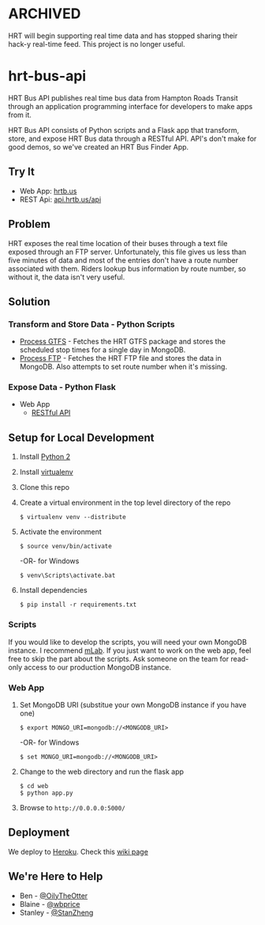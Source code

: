 # ARCHIVED
HRT will begin supporting real time data and has stopped sharing their hack-y real-time feed. This project is no longer useful.

# hrt-bus-api
HRT Bus API publishes real time bus data from Hampton Roads Transit through an application programming interface for developers to make apps from it.

HRT Bus API consists of Python scripts and a Flask app that transform, store, and expose HRT Bus data through a RESTful API. API's don't make for good demos, so we've created an HRT Bus Finder App.

## Try It
* Web App: [hrtb.us](http://hrtb.us)
* REST Api: [api.hrtb.us/api](http://api.hrtb.us/api/)

## Problem
HRT exposes the real time location of their buses through a text file exposed through an FTP server. Unfortunately, this file gives us less than five minutes of data and most of the entries don't have a route number associated with them. Riders lookup bus information by route number, so without it, the data isn't very useful.

## Solution

### Transform and Store Data - Python Scripts
* [Process GTFS](https://github.com/code4hr/hrt-bus-api/tree/master/scripts/gtfs.py) - Fetches the HRT GTFS package and stores the scheduled stop times for a single day in MongoDB.
* [Process FTP](https://github.com/code4hr/hrt-bus-api/tree/master/scripts/ftp.py) - Fetches the HRT FTP file and stores the data in MongoDB. Also attempts to set route number when it's missing.

### Expose Data - Python Flask
* Web App
    * [RESTful API](https://github.com/code4hr/hrt-bus-api/wiki/RESTful-API)

## Setup for Local Development

1. Install [Python 2](http://wiki.python.org/moin/BeginnersGuide/Download)
2. Install [virtualenv](https://pypi.python.org/pypi/virtualenv)
3. Clone this repo
4. Create a virtual environment in the top level directory of the repo

    ```
    $ virtualenv venv --distribute
    ```
    
5. Activate the environment

    ```
    $ source venv/bin/activate
    ```
    -OR-  for Windows
    ```
    $ venv\Scripts\activate.bat
    ```    
    
6. Install dependencies

    ```
    $ pip install -r requirements.txt
    ```

### Scripts
If you would like to develop the scripts, you will need your own MongoDB instance. I recommend [mLab](https://mLab.com/). If you just want to work on the web app, feel free to skip the part about the scripts. Ask someone on the team for read-only access to our production MongoDB instance.

### Web App

1. Set MongoDB URI (substitue your own MongoDB instance if you have one)

    ```
    $ export MONGO_URI=mongodb://<MONGODB_URI>
    ```
    -OR-  for Windows
    ```
    $ set MONGO_URI=mongodb://<MONGODB_URI>
    ```
2. Change to the web directory and run the flask app

    ```
    $ cd web
    $ python app.py 
    ```
    
3. Browse to `http://0.0.0.0:5000/`

## Deployment

We deploy to [Heroku](http://www.heroku.com/). Check this [wiki page](https://github.com/c4hrva/hrt-bus-api/wiki/Deploying-To-Heroku)

## We're Here to Help
* Ben - [@OilyTheOtter](http://twitter.com/oilytheotter)
* Blaine - [@wbprice](https://twitter.com/wbprice)
* Stanley - [@StanZheng](https://twitter.com/StanZheng)
